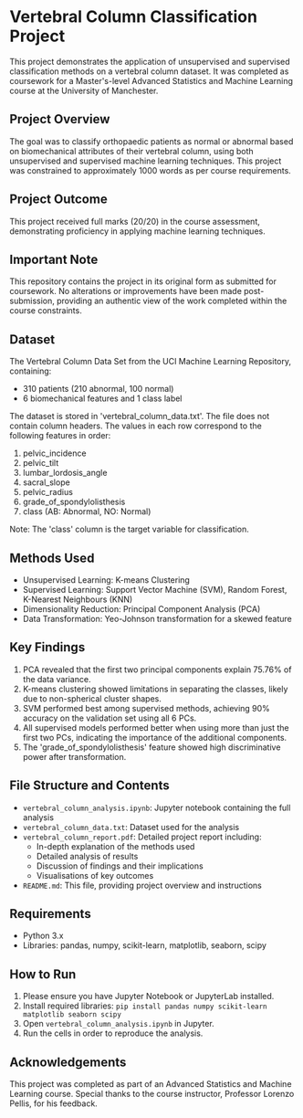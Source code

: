 # Vertebral Column Classification Project

This project demonstrates the application of unsupervised and supervised classification methods on a vertebral column dataset. It was completed as coursework for a Master's-level Advanced Statistics and Machine Learning course at the University of Manchester.

## Project Overview

The goal was to classify orthopaedic patients as normal or abnormal based on biomechanical attributes of their vertebral column, using both unsupervised and supervised machine learning techniques. This project was constrained to approximately 1000 words as per course requirements.

## Project Outcome

This project received full marks (20/20) in the course assessment, demonstrating proficiency in applying machine learning techniques.

## Important Note

This repository contains the project in its original form as submitted for coursework. No alterations or improvements have been made post-submission, providing an authentic view of the work completed within the course constraints.

## Dataset

The Vertebral Column Data Set from the UCI Machine Learning Repository, containing:
- 310 patients (210 abnormal, 100 normal)
- 6 biomechanical features and 1 class label

The dataset is stored in 'vertebral_column_data.txt'. The file does not contain column headers. The values in each row correspond to the following features in order:
1. pelvic_incidence
2. pelvic_tilt
3. lumbar_lordosis_angle
4. sacral_slope
5. pelvic_radius
6. grade_of_spondylolisthesis
7. class (AB: Abnormal, NO: Normal)

Note: The 'class' column is the target variable for classification.

## Methods Used

- Unsupervised Learning: K-means Clustering
- Supervised Learning: Support Vector Machine (SVM), Random Forest, K-Nearest Neighbours (KNN)
- Dimensionality Reduction: Principal Component Analysis (PCA)
- Data Transformation: Yeo-Johnson transformation for a skewed feature

## Key Findings

1. PCA revealed that the first two principal components explain 75.76% of the data variance.
2. K-means clustering showed limitations in separating the classes, likely due to non-spherical cluster shapes.
3. SVM performed best among supervised methods, achieving 90% accuracy on the validation set using all 6 PCs.
4. All supervised models performed better when using more than just the first two PCs, indicating the importance of the additional components.
5. The 'grade_of_spondylolisthesis' feature showed high discriminative power after transformation.

## File Structure and Contents

- `vertebral_column_analysis.ipynb`: Jupyter notebook containing the full analysis
- `vertebral_column_data.txt`: Dataset used for the analysis
- `vertebral_column_report.pdf`: Detailed project report including:
  - In-depth explanation of the methods used
  - Detailed analysis of results
  - Discussion of findings and their implications
  - Visualisations of key outcomes
- `README.md`: This file, providing project overview and instructions

## Requirements

- Python 3.x
- Libraries: pandas, numpy, scikit-learn, matplotlib, seaborn, scipy

## How to Run

1. Please ensure you have Jupyter Notebook or JupyterLab installed.
2. Install required libraries: `pip install pandas numpy scikit-learn matplotlib seaborn scipy`
3. Open `vertebral_column_analysis.ipynb` in Jupyter.
4. Run the cells in order to reproduce the analysis.

## Acknowledgements

This project was completed as part of an Advanced Statistics and Machine Learning course. Special thanks to the course instructor, Professor Lorenzo Pellis, for his feedback.
